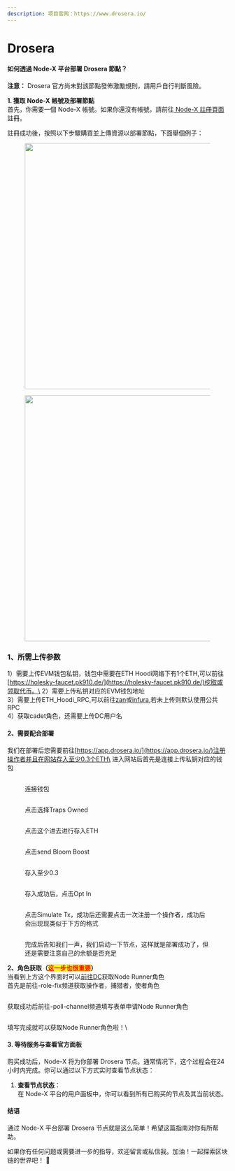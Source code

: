 ```yaml
---
description: 项目官网：https://www.drosera.io/
---
```


# Drosera

#### 如何透過 Node-X 平台部署 Drosera 節點？

**注意：** Drosera 官方尚未對該節點發佈激勵規則，請用戶自行判斷風險。

**1. 獲取 Node-X 帳號及部署節點**\
首先，你需要一個 Node-X 帳號。如果你還沒有帳號，請前往[ Node-X 註冊頁面](https://node-x.xyz/#/home)註冊。

註冊成功後，按照以下步驟購買並上傳資源以部署節點，下面舉個例子：

<figure><img src="../../.gitbook/assets/C1.png" alt="" width="563"><figcaption></figcaption></figure>

<figure><img src="../../.gitbook/assets/C2 (1).png" alt="" width="563"><figcaption></figcaption></figure>











### 1、所需上传参数

1）需要上传EVM钱包私钥，钱包中需要在ETH Hoodi网络下有1个ETH,可以前往[https://holesky-faucet.pk910.de/](https://holesky-faucet.pk910.de/)挖取或领取代币。\
2）需要上传私钥对应的EVM钱包地址\
3）需要上传ETH\_Hoodi\_RPC,可以前往[zan](https://zan.top/)或[infura](https://www.infura.io/zh),若未上传则默认使用公共RPC\
4）获取cadet角色，还需要上传DC用户名

#### 2、需要配合部署

我们在部署后您需要前往[https://app.drosera.io/](https://app.drosera.io/)注册操作者并且在网站存入至少0.3个ETH\
进入网站后首先是连接上传私钥对应的钱包

<figure><img src="../../.gitbook/assets/微信截图_20250616121626.png" alt=""><figcaption><p>连接钱包</p></figcaption></figure>

<figure><img src="../../.gitbook/assets/微信截图_20250616121737.png" alt=""><figcaption><p>点击选择Traps Owned</p></figcaption></figure>

<figure><img src="../../.gitbook/assets/微信截图_20250616121828.png" alt=""><figcaption><p>点击这个进去进行存入ETH</p></figcaption></figure>

<figure><img src="../../.gitbook/assets/微信截图_20250616121901.png" alt=""><figcaption><p>点击send Bloom Boost</p></figcaption></figure>

<figure><img src="../../.gitbook/assets/微信截图_20250616121942.png" alt=""><figcaption><p>存入至少0.3</p></figcaption></figure>

<figure><img src="../../.gitbook/assets/微信截图_20250616122017.png" alt=""><figcaption><p>存入成功后，点击Opt In</p></figcaption></figure>

<figure><img src="../../.gitbook/assets/微信截图_20250616122046.png" alt=""><figcaption><p>点击Simulate Tx，成功后还需要点击一次注册一个操作者，成功后会出现现类似于下方的格式</p></figcaption></figure>

<figure><img src="../../.gitbook/assets/微信截图_20250616122126.png" alt=""><figcaption><p>完成后告知我们一声，我们启动一下节点，这样就是部署成功了，但还是需要注意自己的余额是否充足</p></figcaption></figure>

**2、角色获取（**<mark style="color:red;">**这一步也很重要**</mark>**）**\
当看到上方这个界面时可以[前往DC](https://discord.gg/drosera)获取Node Runner角色\
首先是前往-role-fix频道获取操作者，捕猎者，使者角色

<figure><img src="../../.gitbook/assets/微信截图_20250729113754.png" alt=""><figcaption></figcaption></figure>

获取成功后前往-poll-channel频道填写表单申请Node Runner角色

<figure><img src="../../.gitbook/assets/微信截图_20250729114209.png" alt=""><figcaption></figcaption></figure>

填写完成就可以获取Node Runner角色啦！\


#### 3. 等待服务与查看官方面板

购买成功后，Node-X 将为你部署 Drosera 节点。通常情况下，这个过程会在24小时内完成。你可以通过以下方式实时查看节点状态：

1. **查看节点状态**：\
   在 Node-X 平台的用户面板中，你可以看到所有已购买的节点及其当前状态。

#### 结语

通过 Node-X 平台部署 Drosera 节点就是这么简单！希望这篇指南对你有所帮助。

如果你有任何问题或需要进一步的指导，欢迎留言或私信我。加油！一起探索区块链的世界吧！ 🚀
